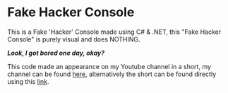 # Fake Hacker Console
 This is a Fake 'Hacker' Console made using C# &amp; .NET, this "Fake Hacker Console"
 is purely visual and does NOTHING. 


***Look, I got bored one day, okay?***

This code made an appearance on my Youtube channel in a short, my channel can be found [here](https://www.youtube.com/@BlueNightFury46), alternatively the short can be found directly using this [link](https://www.youtube.com/shorts/4sDhp_-Vhh8).

